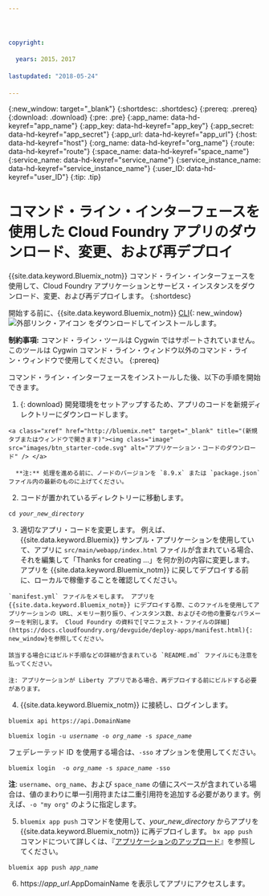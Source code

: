 ```yaml
---



copyright:

  years: 2015，2017

lastupdated: "2018-05-24"

---
```


{:new_window: target="_blank"}
{:shortdesc: .shortdesc}
{:prereq: .prereq}
{:download: .download}
{:pre: .pre}
{:app_name: data-hd-keyref="app_name"}
{:app_key: data-hd-keyref="app_key"}
{:app_secret: data-hd-keyref="app_secret"}
{:app_url: data-hd-keyref="app_url"}
{:host: data-hd-keyref="host"}
{:org_name: data-hd-keyref="org_name"}
{:route: data-hd-keyref="route"}
{:space_name: data-hd-keyref="space_name"}
{:service_name: data-hd-keyref="service_name"}
{:service_instance_name: data-hd-keyref="service_instance_name"}
{:user_ID: data-hd-keyref="user_ID"}
{:tip: .tip}

# コマンド・ライン・インターフェースを使用した Cloud Foundry アプリのダウンロード、変更、および再デプロイ

{{site.data.keyword.Bluemix_notm}} コマンド・ライン・インターフェースを使用して、Cloud Foundry アプリケーションとサービス・インスタンスをダウンロード、変更、および再デプロイします。
{:shortdesc}

開始する前に、{{site.data.keyword.Bluemix_notm}} [CLI](/docs/cli/index.html#overview){: new_window} ![外部リンク・アイコン](../../../icons/launch-glyph.svg) をダウンロードしてインストールします。


**制約事項:** コマンド・ライン・ツールは Cygwin ではサポートされていません。 このツールは Cygwin コマンド・ライン・ウィンドウ以外のコマンド・ライン・ウィンドウで使用してください。
{:prereq}

コマンド・ライン・インターフェースをインストールした後、以下の手順を開始できます。

  1. {: download} 開発環境をセットアップするため、アプリのコードを新規ディレクトリーにダウンロードします。

    <a class="xref" href="http://bluemix.net" target="_blank" title="(新規タブまたはウィンドウで開きます)"><img class="image" src="images/btn_starter-code.svg" alt="アプリケーション・コードのダウンロード" /> </a>

      **注:** 処理を進める前に、ノードのバージョンを `8.9.x` または `package.json` ファイル内の最新のものに上げてください。

  2. コードが置かれているディレクトリーに移動します。

  <pre class="pre"><code class="hljs">cd <var class="keyword varname">your_new_directory</var></code></pre>

  3.  適切なアプリ・コードを変更します。 例えば、{{site.data.keyword.Bluemix}} サンプル・アプリケーションを使用していて、アプリに `src/main/webapp/index.html` ファイルが含まれている場合、それを編集して「Thanks for creating ...」を何か別の内容に変更します。 アプリを {{site.data.keyword.Bluemix_notm}} に戻してデプロイする前に、ローカルで稼働することを確認してください。

    `manifest.yml` ファイルをメモします。 アプリを {{site.data.keyword.Bluemix_notm}} にデプロイする際、このファイルを使用してアプリケーションの URL、メモリー割り振り、インスタンス数、およびその他の重要なパラメーターを判別します。 Cloud Foundry の資料で[マニフェスト・ファイルの詳細](https://docs.cloudfoundry.org/devguide/deploy-apps/manifest.html){: new_window}を参照してください。

    該当する場合にはビルド手順などの詳細が含まれている `README.md` ファイルにも注意を払ってください。

    注: アプリケーションが Liberty アプリである場合、再デプロイする前にビルドする必要があります。

  4. {{site.data.keyword.Bluemix_notm}} に接続し、ログインします。

  <pre class="pre"><code class="hljs">bluemix api https://api.<span class="keyword" data-hd-keyref="DomainName">DomainName</span></code></pre>

  <pre class="pre"><code class="hljs">bluemix login -u <var class="keyword varname" data-hd-keyref="user_ID">username</var> -o <var class="keyword varname" data-hd-keyref="org_name">org_name</var> -s <var class="keyword varname" data-hd-keyref="space_name">space_name</var></code></pre>

  フェデレーテッド ID を使用する場合は、`-sso` オプションを使用してください。

  <pre class="pre"><code class="hljs">bluemix login  -o <var class="keyword varname" data-hd-keyref="org_name">org_name</var> -s <var class="keyword varname" data-hd-keyref="space_name">space_name</var> -sso</code></pre>

  **注**: `username`、`org_name`、および `space_name` の値にスペースが含まれている場合は、値のまわりに単一引用符または二重引用符を追加する必要があります。例えば、`-o "my org"` のように指定します。

  5. `bluemix app push` コマンドを使用して、<var class="keyword varname">your_new_directory</var> からアプリを {{site.data.keyword.Bluemix_notm}} に再デプロイします。 `bx app push` コマンドについて詳しくは、『[アプリケーションのアップロード](/docs/starters/upload_app.html)』を参照してください。

  <pre class="pre"><code class="hljs">bluemix app push <var class="keyword varname" data-hd-keyref="app_name">app_name</var></code></pre>

  6. https://<var class="keyword varname" data-hd-keyref="app_url">app_url</var>.<span class="keyword" data-hd-keyref="APPDomain">AppDomainName</span> を表示してアプリにアクセスします。
